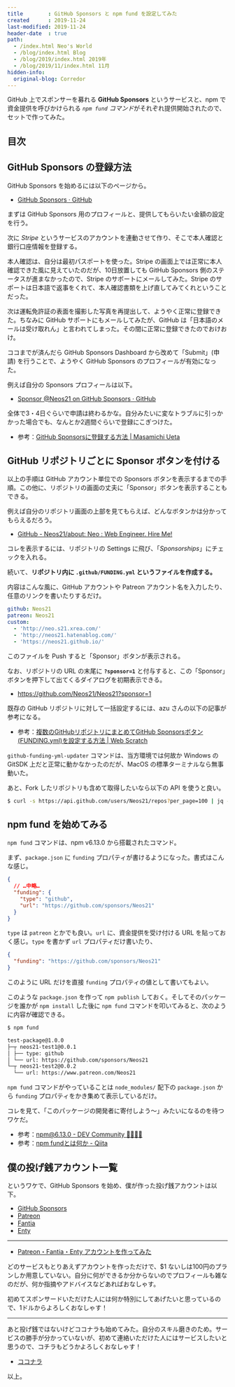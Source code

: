 ```yaml
---
title        : GitHub Sponsors と npm fund を設定してみた
created      : 2019-11-24
last-modified: 2019-11-24
header-date  : true
path:
  - /index.html Neo's World
  - /blog/index.html Blog
  - /blog/2019/index.html 2019年
  - /blog/2019/11/index.html 11月
hidden-info:
  original-blog: Corredor
---
```


GitHub 上でスポンサーを募れる **GitHub Sponsors** というサービスと、npm で資金提供を呼びかけられる *`npm fund` コマンド*がそれぞれ提供開始されたので、セットで作ってみた。

## 目次

## GitHub Sponsors の登録方法

GitHub Sponsors を始めるには以下のページから。

- [GitHub Sponsors · GitHub](https://github.com/sponsors)

まずは GitHub Sponsors 用のプロフィールと、提供してもらいたい金額の設定を行う。

次に *Stripe* というサービスのアカウントを連動させて作り、そこで本人確認と銀行口座情報を登録する。

本人確認は、自分は最初パスポートを使った。Stripe の画面上では正常に本人確認できた風に見えていたのだが、10日放置しても GitHub Sponsors 側のステータスが進まなかったので、Stripe のサポートにメールしてみた。Stripe のサポートは日本語で返事をくれて、本人確認書類を上げ直してみてくれということだった。

次は運転免許証の表面を撮影した写真を再提出して、ようやく正常に登録できた。ちなみに GitHub サポートにもメールしてみたが、GitHub は「日本語のメールは受け取れん」と言われてしまった。その間に正常に登録できたのでおけおけ。

ココまでが済んだら GitHub Sponsors Dashboard から改めて「Submit」(申請) を行うことで、ようやく GitHub Sponsors のプロフィールが有効になった。

例えば自分の Sponsors プロフィールは以下。

- [Sponsor @Neos21 on GitHub Sponsors · GitHub](https://github.com/sponsors/Neos21)

全体で3・4日ぐらいで申請は終わるかな。自分みたいに変なトラブルに引っかかった場合でも、なんとか2週間ぐらいで登録にこぎつけた。

- 参考：[GitHub Sponsorsに登録する方法 | Masamichi Ueta](https://masamichi.me/development/2019/11/02/github-sponsors.html)

## GitHub リポジトリごとに Sponsor ボタンを付ける

以上の手順は GitHub アカウント単位での Sponsors ボタンを表示するまでの手順。この他に、リポジトリの画面の丈夫に「Sponsor」ボタンを表示することもできる。

例えば自分のリポジトリ画面の上部を見てもらえば、どんなボタンかは分かってもらえるだろう。

- [GitHub - Neos21/about: Neo : Web Engineer. Hire Me!](https://github.com/Neos21/Neos21)

コレを表示するには、リポジトリの Settings に飛び、「*Sponsorships*」にチェックを入れる。

続いて、**リポジトリ内に `.github/FUNDING.yml` というファイルを作成する。**

内容はこんな風に、GitHub アカウントや Patreon アカウント名を入力したり、任意のリンクを書いたりするだけ。

```yaml
github: Neos21
patreon: Neos21
custom:
  - 'http://neo.s21.xrea.com/'
  - 'http://neos21.hatenablog.com/'
  - 'https://neos21.github.io/'
```

このファイルを Push すると「Sponsor」ボタンが表示される。

なお、リポジトリの URL の末尾に **`?sponsor=1`** と付与すると、この「Sponsor」ボタンを押下して出てくるダイアログを初期表示できる。

- <https://github.com/Neos21/Neos21?sponsor=1>

既存の GitHub リポジトリに対して一括設定するには、azu さんの以下の記事が参考になる。

- 参考：[複数のGitHubリポジトリにまとめてGitHub Sponsorsボタン(FUNDING.yml)を設定する方法 | Web Scratch](https://efcl.info/2019/10/27/github-multiple-repository-funding.yml/)

`github-funding-yml-updater` コマンドは、当方環境では何故か Windows の GitSDK 上だと正常に動かなかったのだが、MacOS の標準ターミナルなら無事動いた。

あと、Fork したリポジトリも含めて取得したいなら以下の API を使うと良い。

```bash
$ curl -s https://api.github.com/users/Neos21/repos?per_page=100 | jq -r '. | map(.full_name)[]' | sort
```

## npm fund を始めてみる

`npm fund` コマンドは、npm v6.13.0 から搭載されたコマンド。

まず、`package.json` に `funding` プロパティが書けるようになった。書式はこんな感じ。

```json
{
  // …中略…
  "funding": {
    "type": "github",
    "url": "https://github.com/sponsors/Neos21"
  }
}
```

`type` は `patreon` とかでも良い。`url` に、資金提供を受け付ける URL を貼っておく感じ。`type` を書かず `url` プロパティだけ書いたり、

```json
{
  "funding": "https://github.com/sponsors/Neos21"
}
```

このように URL だけを直接 `funding` プロパティの値として書いてもよい。

このような `package.json` を作って `npm publish` しておく。そしてそのパッケージを誰かが `npm install` した後に `npm fund` コマンドを叩いてみると、次のように内容が確認できる。

```bash
$ npm fund

test-package@1.0.0
├─┬ neos21-test1@0.0.1
│ ├── type: github
│ └── url: https://github.com/sponsors/Neos21
└─┬ neos21-test2@0.0.2
  └── url: https://www.patreon.com/Neos21
```

`npm fund` コマンドがやっていることは `node_modules/` 配下の `package.json` から `funding` プロパティをかき集めて表示しているだけ。

コレを見て、「このパッケージの開発者に寄付しよう〜」みたいになるのを待つワケだ。

- 参考：[npm@6.13.0 - DEV Community 👩‍💻👨‍💻](https://dev.to/ruyadorno/npm-6-13-0-7f3)
- 参考：[npm fundとは何か - Qiita](https://qiita.com/yukibear/items/0fd0a02e7ef75cfdaecf)

## 僕の投げ銭アカウント一覧

というワケで、GitHub Sponsors を始め、僕が作った投げ銭アカウントは以下。

- [GitHub Sponsors](https://github.com/sponsors/Neos21)
- [Patreon](https://www.patreon.com/Neos21)
- [Fantia](https://fantia.jp/Neos21)
- [Enty](https://enty.jp/Neos21)

---

- [Patreon・Fantia・Enty アカウントを作ってみた](/blog/2018/08/21-01.html)

どのサービスもとりあえずアカウントを作っただけで、$1 ないしは100円のプランしか用意していない。自分に何ができるか分からないのでプロフィールも雑なのだが、何か指摘やアドバイスなどあればおなしゃす。

初めてスポンサードいただけた人には何か特別にしてあげたいと思っているので、1ドルからよろしくおなしゃす！

---

あと投げ銭ではないけどココナラも始めてみた。自分のスキル磨きのため。サービスの勝手が分かっていないが、初めて連絡いただけた人にはサービスしたいと思うので、コチラもどうかよろしくおなしゃす！

- [ココナラ](https://profile.coconala.com/users/1578422)

以上。
